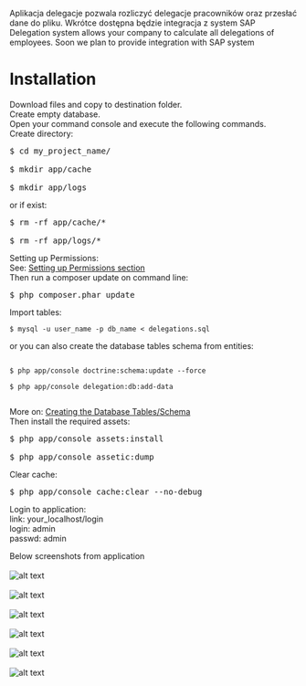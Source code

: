 Aplikacja delegacje pozwala rozliczyć delegacje pracowników oraz przesłać dane do pliku. Wkrótce dostępna będzie integracja z system SAP<br />
Delegation system allows your company to calculate all delegations of employees. Soon we plan to provide integration with SAP system

<h1>Installation</h1>

Download files and copy to destination folder.<br>
Create empty database.<br>
Open your command console and execute the following commands.<br>
Create directory:<br>
<pre>
$ cd my_project_name/<br>
$ mkdir app/cache<br>
$ mkdir app/logs</pre>
or if exist:<br>
<pre>
$ rm -rf app/cache/*<br>
$ rm -rf app/logs/*</pre>
Setting up Permissions:<br>
See: <a href="http://symfony.com/doc/current/book/installation.html#checking-symfony-application-configuration-and-setup">Setting up Permissions section</a><br>
Then run a composer update on command line:
<pre>$ php composer.phar update</pre>
Import tables:<br>
<pre><code>$ mysql -u user_name -p db_name &lt; delegations.sql</code></pre>
or you can also create the database tables schema from entities:<br>
<pre><code>
$ php app/console doctrine:schema:update --force<br>
$ php app/console delegation:db:add-data<br>
</code></pre>
More on: <a href="http://symfony.com/doc/current/book/doctrine.html#creating-the-database-tables-schema">Creating the Database Tables/Schema</a><br>
Then install the required assets:
<pre>
$ php app/console assets:install<br>
$ php app/console assetic:dump
</pre>
Clear cache:<br>
<pre>$ php app/console cache:clear --no-debug</pre>
Login to application:<br>
link: your_localhost/login<br>
login: admin<br>
passwd: admin<br>

Below screenshots from application<br>
<br>![alt text](http://www.tercom.pl/delegacje/delegation_create_screen.png "Create new delegation")<br>
<br>![alt text](http://www.tercom.pl/delegacje/add_user.png "Add user")<br>
<br>![alt text](http://www.tercom.pl/delegacje/delegation_list.png "Delegation list")<br>
<br>![alt text](http://www.tercom.pl/delegacje/delegation_type_list.png "Delegation type list")<br>
<br>![alt text](http://www.tercom.pl/delegacje/expenditure_list.png "Expenditure type list")<br>
<br>![alt text](http://www.tercom.pl/delegacje/users_list.png "Users list")<br>
